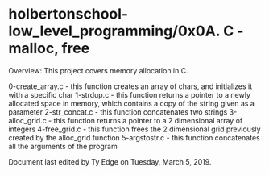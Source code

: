 # holbertonschool-low_level_programming/0x0A. C - malloc, free

Overview: This project covers memory allocation in C.


0-create_array.c - this function creates an array of chars, and initializes it with a specific char
1-strdup.c - this function returns a pointer to a newly allocated space in memory, which contains a copy of the string given as a parameter
2-str_concat.c - this function concatenates two strings
3-alloc_grid.c - this function returns a pointer to a 2 dimensional array of integers
4-free_grid.c - this function frees the 2 dimensional grid previously created by the alloc_grid function
5-argstostr.c - this function concatenates all the arguments of the program



Document last edited by Ty Edge on Tuesday, March 5, 2019.